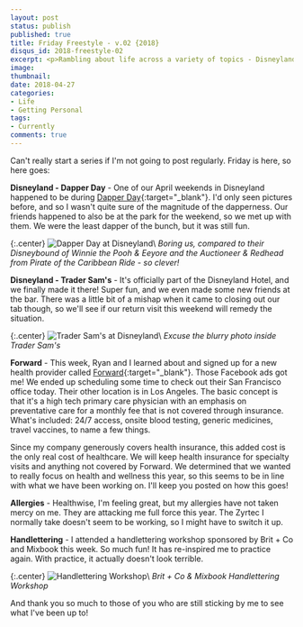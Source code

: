 ```yaml
---
layout: post
status: publish
published: true
title: Friday Freestyle - v.02 {2018}
disqus_id: 2018-freestyle-02
excerpt: <p>Rambling about life across a variety of topics - Disneyland, Dapper Day, Trader Sam's, Forward, allergies and handlettering. A whole lot of everything!</p>
image: 
thumbnail: 
date: 2018-04-27
categories:
- Life
- Getting Personal
tags: 
- Currently
comments: true
---
```

Can't really start a series if I'm not going to post regularly. Friday is here, so here goes: 

**Disneyland - Dapper Day** - One of our April weekends in Disneyland happened to be during [Dapper Day](http://dapperday.com){:target="_blank"}. I'd only seen pictures before, and so I wasn't quite sure of the magnitude of the dapperness. Our friends happened to also be at the park for the weekend, so we met up with them. We were the least dapper of the bunch, but it was still fun. 

{:.center}
![Dapper Day at Disneyland](https://c1.staticflickr.com/1/980/41709960322_4168f8179c_c.jpg)\\
*Boring us, compared to their Disneybound of Winnie the Pooh & Eeyore and the Auctioneer & Redhead from Pirate of the Caribbean Ride - so clever!*

**Disneyland - Trader Sam's** - It's officially part of the Disneyland Hotel, and we finally made it there! Super fun, and we even made some new friends at the bar. There was a little bit of a mishap when it came to closing out our tab though, so we'll see if our return visit this weekend will remedy the situation. 

{:.center}
![Trader Sam's at Disneyland](https://c1.staticflickr.com/1/978/26882716887_2f80209332_c.jpg)\\
*Excuse the blurry photo inside Trader Sam's*

**Forward** - This week, Ryan and I learned about and signed up for a new health provider called [Forward](https://goforward.com){:target="_blank"}. Those Facebook ads got me! We ended up scheduling some time to check out their San Francisco office today. Their other location is in Los Angeles. The basic concept is that it's a high tech primary care physician with an emphasis on preventative care for a monthly fee that is not covered through insurance. What's included: 24/7 access, onsite blood testing, generic medicines, travel vaccines, to name a few things. 

Since my company generously covers health insurance, this added cost is the only real cost of healthcare. We will keep health insurance for specialty visits and anything not covered by Forward. We determined that we wanted to really focus on health and wellness this year, so this seems to be in line with what we have been working on. I'll keep you posted on how this goes! 

**Allergies** - Healthwise, I'm feeling great, but my allergies have not taken mercy on me. They are attacking me full force this year. The Zyrtec I normally take doesn't seem to be working, so I might have to switch it up. 

**Handlettering** - I attended a handlettering workshop sponsored by Brit + Co and Mixbook this week. So much fun! It has re-inspired me to practice again. With practice, it actually doesn't look terrible. 

{:.center}
![Handlettering Workshop](https://c1.staticflickr.com/1/973/41710094182_006dac43af_c.jpg)\\
*Brit + Co & Mixbook Handlettering Workshop*

And thank you so much to those of you who are still sticking by me to see what I've been up to!